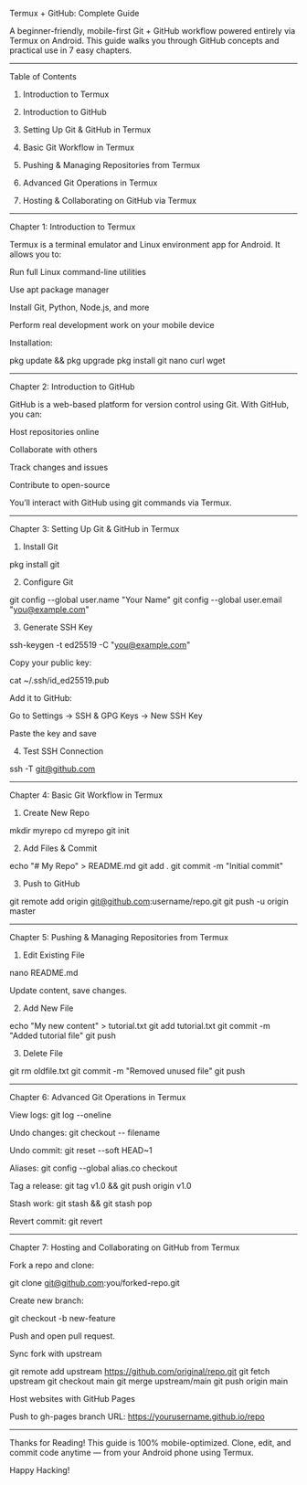 Termux + GitHub: Complete Guide

A beginner-friendly, mobile-first Git + GitHub workflow powered entirely via Termux on Android.
This guide walks you through GitHub concepts and practical use in 7 easy chapters.


---

Table of Contents

1. Introduction to Termux


2. Introduction to GitHub


3. Setting Up Git & GitHub in Termux


4. Basic Git Workflow in Termux


5. Pushing & Managing Repositories from Termux


6. Advanced Git Operations in Termux


7. Hosting & Collaborating on GitHub via Termux




---

Chapter 1: Introduction to Termux

Termux is a terminal emulator and Linux environment app for Android. It allows you to:

Run full Linux command-line utilities

Use apt package manager

Install Git, Python, Node.js, and more

Perform real development work on your mobile device


Installation:

pkg update && pkg upgrade
pkg install git nano curl wget


---

Chapter 2: Introduction to GitHub

GitHub is a web-based platform for version control using Git. With GitHub, you can:

Host repositories online

Collaborate with others

Track changes and issues

Contribute to open-source


You’ll interact with GitHub using git commands via Termux.


---

Chapter 3: Setting Up Git & GitHub in Termux

1. Install Git

pkg install git

2. Configure Git

git config --global user.name "Your Name"
git config --global user.email "you@example.com"

3. Generate SSH Key

ssh-keygen -t ed25519 -C "you@example.com"

Copy your public key:

cat ~/.ssh/id_ed25519.pub

Add it to GitHub:

Go to Settings → SSH & GPG Keys → New SSH Key

Paste the key and save


4. Test SSH Connection

ssh -T git@github.com


---

Chapter 4: Basic Git Workflow in Termux

1. Create New Repo

mkdir myrepo
cd myrepo
git init

2. Add Files & Commit

echo "# My Repo" > README.md
git add .
git commit -m "Initial commit"

3. Push to GitHub

git remote add origin git@github.com:username/repo.git
git push -u origin master


---

Chapter 5: Pushing & Managing Repositories from Termux

1. Edit Existing File

nano README.md

Update content, save changes.

2. Add New File

echo "My new content" > tutorial.txt
git add tutorial.txt
git commit -m "Added tutorial file"
git push

3. Delete File

git rm oldfile.txt
git commit -m "Removed unused file"
git push


---

Chapter 6: Advanced Git Operations in Termux

View logs: git log --oneline

Undo changes: git checkout -- filename

Undo commit: git reset --soft HEAD~1

Aliases: git config --global alias.co checkout

Tag a release: git tag v1.0 && git push origin v1.0

Stash work: git stash && git stash pop

Revert commit: git revert <commit>



---

Chapter 7: Hosting and Collaborating on GitHub from Termux

Fork a repo and clone:

git clone git@github.com:you/forked-repo.git

Create new branch:

git checkout -b new-feature

Push and open pull request.

Sync fork with upstream

git remote add upstream https://github.com/original/repo.git
git fetch upstream
git checkout main
git merge upstream/main
git push origin main

Host websites with GitHub Pages

Push to gh-pages branch
URL: https://yourusername.github.io/repo


---

Thanks for Reading!
This guide is 100% mobile-optimized. Clone, edit, and commit code anytime — from your Android phone using Termux.

Happy Hacking!

